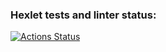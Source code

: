 ### Hexlet tests and linter status:
[![Actions Status](https://github.com/DrannikovVladimir/frontend-project-lvl3/workflows/hexlet-check/badge.svg)](https://github.com/DrannikovVladimir/frontend-project-lvl3/actions)